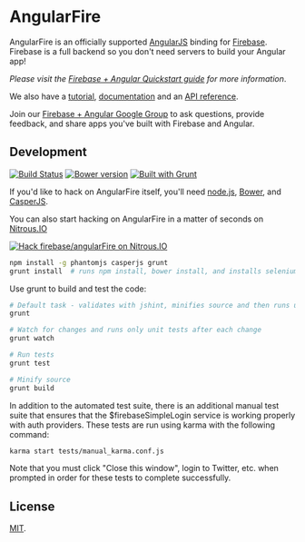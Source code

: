 AngularFire
===========
AngularFire is an officially supported [AngularJS](http://angularjs.org/) binding
for [Firebase](http://www.firebase.com/?utm_medium=web&utm_source=angularFire).
Firebase is a full backend so you don't need servers to build your Angular app!

*Please visit the
[Firebase + Angular Quickstart guide](https://www.firebase.com/quickstart/angularjs.html)
for more information*.

We also have a [tutorial](https://www.firebase.com/tutorial/#tutorial/angular/0),
[documentation](https://www.firebase.com/docs/angular/index.html) and an
[API reference](https://www.firebase.com/docs/angular/reference.html).

Join our [Firebase + Angular Google Group](https://groups.google.com/forum/#!forum/firebase-angular) to ask questions, provide feedback, and share apps you've built with Firebase and Angular.

Development
-----------
[![Build Status](https://travis-ci.org/firebase/angularFire.png)](https://travis-ci.org/firebase/angularFire)
[![Bower version](https://badge.fury.io/bo/angularfire.png)](http://badge.fury.io/bo/angularfire)
[![Built with Grunt](https://cdn.gruntjs.com/builtwith.png)](http://gruntjs.com/)

If you'd like to hack on AngularFire itself, you'll need
[node.js](http://nodejs.org/download/), [Bower](http://bower.io), and
[CasperJS](https://github.com/n1k0/casperjs).

You can also start hacking on AngularFire in a matter of seconds on
[Nitrous.IO](https://www.nitrous.io/?utm_source=github.com&utm_campaign=angularFire&utm_medium=hackonnitrous)

[![Hack firebase/angularFire on
Nitrous.IO](https://d3o0mnbgv6k92a.cloudfront.net/assets/hack-l-v1-3cc067e71372f6045e1949af9d96095b.png)](https://www.nitrous.io/hack_button?source=embed&runtime=nodejs&repo=firebase%2FangularFire&file_to_open=README.md)

```bash
npm install -g phantomjs casperjs grunt
grunt install  # runs npm install, bower install, and installs selenium server for e2e tests
```

Use grunt to build and test the code:

```bash
# Default task - validates with jshint, minifies source and then runs unit and e2e tests
grunt

# Watch for changes and runs only unit tests after each change
grunt watch

# Run tests
grunt test

# Minify source
grunt build
```

In addition to the automated test suite, there is an additional manual test suite that ensures that the
$firebaseSimpleLogin service is working properly with auth providers. These tests are run using karma with the following command:

```bash
karma start tests/manual_karma.conf.js
```

Note that you must click "Close this window", login to Twitter, etc. when
prompted in order for these tests to complete successfully.

License
-------
[MIT](http://firebase.mit-license.org).
